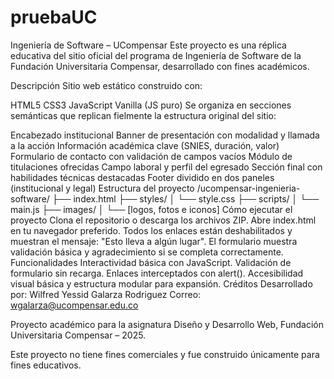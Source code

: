 # pruebaUC
Ingeniería de Software – UCompensar
Este proyecto es una réplica educativa del sitio oficial del programa de Ingeniería de Software de la Fundación Universitaria Compensar, desarrollado con fines académicos.

Descripción
Sitio web estático construido con:

HTML5
CSS3
JavaScript Vanilla (JS puro)
Se organiza en secciones semánticas que replican fielmente la estructura original del sitio:

Encabezado institucional
Banner de presentación con modalidad y llamada a la acción
Información académica clave (SNIES, duración, valor)
Formulario de contacto con validación de campos vacíos
Módulo de titulaciones ofrecidas
Campo laboral y perfil del egresado
Sección final con habilidades técnicas destacadas
Footer dividido en dos paneles (institucional y legal)
Estructura del proyecto
/ucompensar-ingenieria-software/
├── index.html
├── styles/
│   └── style.css
├── scripts/
│   └── main.js
├── images/
│   └── [logos, fotos e iconos]
Cómo ejecutar el proyecto
Clona el repositorio o descarga los archivos ZIP.
Abre index.html en tu navegador preferido.
Todos los enlaces están deshabilitados y muestran el mensaje: "Esto lleva a algún lugar".
El formulario muestra validación básica y agradecimiento si se completa correctamente.
Funcionalidades
Interactividad básica con JavaScript.
Validación de formulario sin recarga.
Enlaces interceptados con alert().
Accesibilidad visual básica y estructura modular para expansión.
Créditos
Desarrollado por: Wilfred Yessid Galarza Rodriguez
Correo: wgalarza@ucompensar.edu.co

Proyecto académico para la asignatura Diseño y Desarrollo Web, Fundación Universitaria Compensar – 2025.

Este proyecto no tiene fines comerciales y fue construido únicamente para fines educativos.
